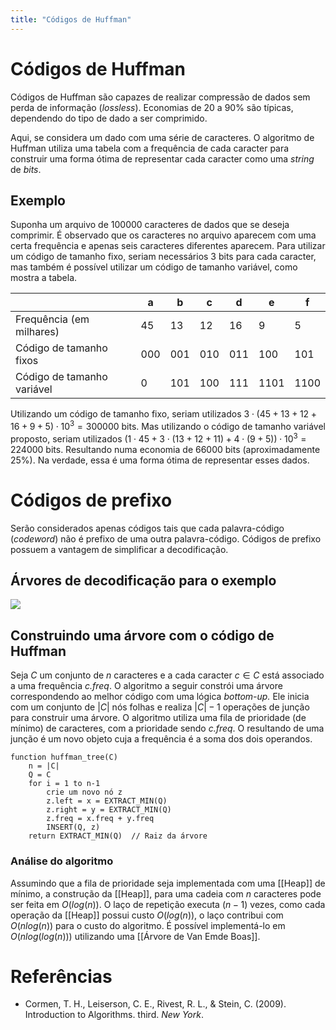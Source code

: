 ```yaml
---
title: "Códigos de Huffman"
---
```



# Códigos de Huffman

Códigos de Huffman são capazes de realizar compressão de dados sem perda de informação (*lossless*). Economias de 20 a 90% são típicas, dependendo do tipo de dado a ser comprimido.

Aqui, se considera um dado com uma série de caracteres. O algoritmo de Huffman utiliza uma tabela com a frequência de cada caracter para construir uma forma ótima de representar cada caracter como uma *string* de *bits*.

## Exemplo

Suponha um arquivo de 100000 caracteres de dados que se deseja comprimir. É observado que os caracteres no arquivo aparecem com uma certa frequência e apenas seis caracteres diferentes aparecem. Para utilizar um código de tamanho fixo, seriam necessários 3 bits para cada caracter, mas também é possível utilizar um código de tamanho variável, como mostra a tabela.

|                            | a   | b   | c   | d   | e    | f    |
| -------------------------- | --- | --- | --- | --- | ---- | ---- |
| Frequência (em milhares)   | 45  | 13  | 12  | 16  | 9    | 5    |
| Código de tamanho fixos    | 000 | 001 | 010 | 011 | 100  | 101  |
| Código de tamanho variável | 0   | 101 | 100 | 111 | 1101 | 1100 |

Utilizando um código de tamanho fixo, seriam utilizados $3 \cdot (45 + 13 + 12 + 16 + 9 + 5)\cdot 10^3 = 300000$ bits. Mas utilizando o código de tamanho variável proposto, seriam utilizados $(1 \cdot 45 + 3 \cdot (13 + 12 + 11) + 4 \cdot (9 + 5)) \cdot 10^3 = 224000$ bits. Resultando numa economia de 66000 bits (aproximadamente 25%). Na verdade, essa é uma forma ótima de representar esses dados. 

# Códigos de prefixo

Serão considerados apenas códigos tais que cada palavra-código (*codeword*) não é prefixo de uma outra palavra-código. Códigos de prefixo possuem a vantagem de simplificar a decodificação.

## Árvores de decodificação para o exemplo

[![](https://mermaid.ink/img/pako:eNptkLsOgkAQRX9lM9WSaMKKmDiFiYrvUrtdipVdlChoEAoj_rsjEhqc6ibnninuC6KbsYBwyvX9zA6ByhjdlAvXdVi_P2GVW7GZ1Dj0wy4TFZtz33d-pI6tFPDBH0DGgntuA-pOayxlhGIQdhA5K3lE4TWoftBaay6GTgeQs5EGxahx6lbrbGWMfpeQtJMWxyH0ILV5qhND07y-PQXF2aZWAVI0Or8oUNmberosbvtnFgEWeWl7UN6NLmyQaFo0BYz19WHfH4grXGI)](https://mermaid.live/edit#pako:eNptkLsOgkAQRX9lM9WSaMKKmDiFiYrvUrtdipVdlChoEAoj_rsjEhqc6ibnninuC6KbsYBwyvX9zA6ByhjdlAvXdVi_P2GVW7GZ1Dj0wy4TFZtz33d-pI6tFPDBH0DGgntuA-pOayxlhGIQdhA5K3lE4TWoftBaay6GTgeQs5EGxahx6lbrbGWMfpeQtJMWxyH0ILV5qhND07y-PQXF2aZWAVI0Or8oUNmberosbvtnFgEWeWl7UN6NLmyQaFo0BYz19WHfH4grXGI)

## Construindo uma árvore com o código de Huffman

Seja $C$ um conjunto de $n$ caracteres e a cada caracter $c \in C$ está associado a uma frequência *c.freq*.  O algoritmo a seguir constrói uma árvore correspondendo ao melhor código com uma lógica *bottom-up.* Ele inicia com um conjunto de $|C|$ nós folhas e realiza $|C|-1$ operações de junção para construir uma árvore. O algoritmo utiliza uma fila de prioridade (de mínimo) de caracteres, com a prioridade sendo *c.freq*. O resultando de uma junção é um novo objeto cuja a frequência é a soma dos dois operandos.

```
function huffman_tree(C)
	n = |C|
	Q = C
	for i = 1 to n-1
		crie um novo nó z
		z.left = x = EXTRACT_MIN(Q)
		z.right = y = EXTRACT_MIN(Q)
		z.freq = x.freq + y.freq
		INSERT(Q, z)
	return EXTRACT_MIN(Q)  // Raiz da árvore
```

### Análise do algoritmo

Assumindo que a fila de prioridade seja implementada com uma [[Heap]] de mínimo, a construção da [[Heap]], para uma cadeia com $n$ caracteres pode ser feita em $O(log(n))$. O laço de repetição executa $(n-1)$ vezes, como cada operação da [[Heap]] possui custo $O(log(n))$, o laço contribui com $O(nlog(n))$ para o custo do algoritmo. É possível implementá-lo em $O(n log (log(n)))$ utilizando uma [[Árvore de Van Emde Boas]]. 

# Referências

- Cormen, T. H., Leiserson, C. E., Rivest, R. L., & Stein, C. (2009). Introduction to Algorithms. third. _New York_.